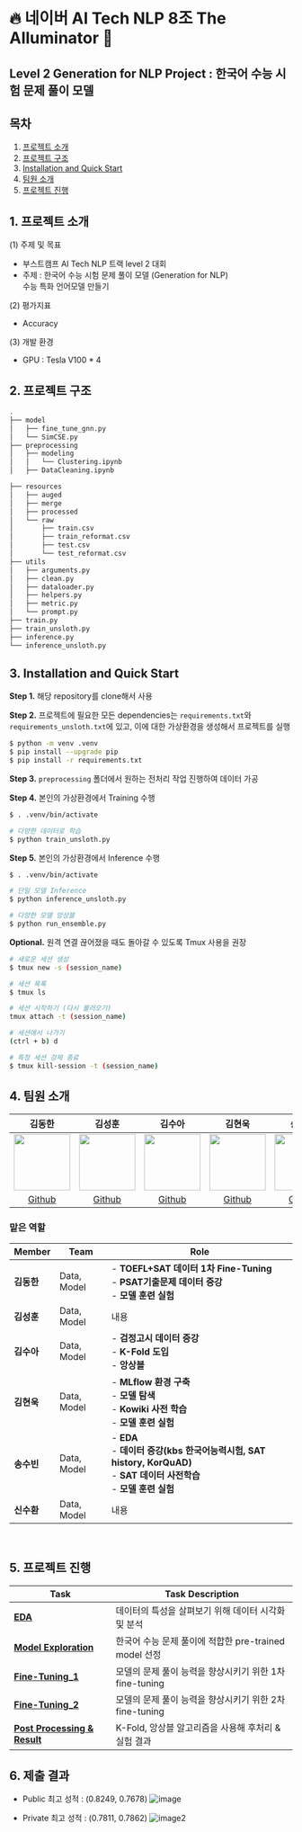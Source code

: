 # 🔥 네이버 AI Tech NLP 8조 The AIluminator 🌟
## Level 2 Generation for NLP Project : 한국어 수능 시험 문제 풀이 모델

## 목차
1. [프로젝트 소개](#1-프로젝트-소개)
2. [프로젝트 구조](#2-프로젝트-구조)
3. [Installation and Quick Start](#3-installation-and-quick-start)
4. [팀원 소개](#4-팀원-소개)
5. [프로젝트 진행](#5-프로젝트-진행)

## 1. 프로젝트 소개
(1) 주제 및 목표
- 부스트캠프 AI Tech NLP 트랙 level 2 대회
- 주제 : 한국어 수능 시험 문제 풀이 모델 (Generation for NLP)    
      수능 특화 언어모델 만들기  <br>

(2) 평가지표
- Accuracy <br>

(3) 개발 환경 <br>
- GPU : Tesla V100 * 4 <br>

## 2. 프로젝트 구조
```sh
.
├── model
│   ├── fine_tune_gnn.py
│   └── SimCSE.py
├── preprocessing
│   ├── modeling
│   │   └── Clustering.ipynb
│   ├── DataCleaning.ipynb

├── resources
│   ├── auged
│   ├── merge
│   ├── processed
│   └── raw
│       ├── train.csv
│       ├── train_reformat.csv
│       ├── test.csv
│       └── test_reformat.csv
├── utils
│   ├── arguments.py
│   ├── clean.py
│   ├── dataloader.py
│   ├── helpers.py
│   ├── metric.py
│   └── prompt.py
├── train.py
├── train_unsloth.py
├── inference.py
└── inference_unsloth.py
```

## 3. Installation and Quick Start

**Step 1.** 해당 repository를 clone해서 사용

**Step 2.** 프로젝트에 필요한 모든 dependencies는 `requirements.txt`와 `requirements_unsloth.txt`에 있고, 이에 대한 가상환경을 생성해서 프로젝트를 실행
```sh
$ python -m venv .venv
$ pip install --upgrade pip
$ pip install -r requirements.txt
```
**Step 3.** `preprocessing` 폴더에서 원하는 전처리 작업 진행하여 데이터 가공

**Step 4.** 본인의 가상환경에서 Training 수행
```sh
$ . .venv/bin/activate

# 다양한 데이터로 학습
$ python train_unsloth.py
```

**Step 5.** 본인의 가상환경에서 Inference 수행
```sh
$ . .venv/bin/activate

# 단일 모델 Inference
$ python inference_unsloth.py

# 다양한 모델 앙상블
$ python run_ensemble.py

```

**Optional.** 원격 연결 끊어졌을 때도 돌아갈 수 있도록 Tmux 사용을 권장
```sh
# 새로운 세션 생성
$ tmux new -s (session_name)

# 세션 목록
$ tmux ls

# 세션 시작하기 (다시 불러오기)
tmux attach -t (session_name)

# 세션에서 나가기
(ctrl + b) d

# 특정 세션 강제 종료
$ tmux kill-session -t (session_name)
```


## 4. 팀원 소개
|김동한|김성훈|김수아|김현욱|송수빈|신수환|
|:--:|:--:|:--:|:--:|:--:|:--:|
|<img src="https://github.com/user-attachments/assets/c7d1807e-ef20-4c82-9a88-bc0eb5a700f4" width="100" height="100" />|<img src="https://github.com/user-attachments/assets/62829d6a-13c9-40dd-807a-116347c1de11" width="100" height="100" />|<img src="https://github.com/user-attachments/assets/5933a9e6-b5b8-41df-b050-c0a89ec19607" width="100" height="100" />|<img src="https://github.com/user-attachments/assets/c90f4226-3bea-41d9-8b28-4d6227c1d254" width="100" height="100" />|<img src="https://github.com/user-attachments/assets/65a7e762-b018-41fc-88f0-45d959c0effa" width="100" height="100" />|<img src="https://github.com/user-attachments/assets/8d806852-764d-499b-a780-018b6cf32b8d" width="100" height="100" />|
|[Github](https://github.com/dongspam0209)|[Github](https://github.com/sunghoon014)|[Github](https://github.com/tndkkim)|[Github](https://github.com/hwk9764)|[Github](https://github.com/suvinn)|[Github](https://github.com/kkobugi)| -->|


### 맡은 역할
|**Member**|**Team**|**Role**|
|:--|--|--|
|**김동한**|Data, Model|- **TOEFL+SAT 데이터 1차 Fine-Tuning**<br>- **PSAT기출문제 데이터 증강**<br>- **모델 훈련 실험**|
|**김성훈**|Data, Model|내용|
|**김수아**|Data, Model|- **검정고시 데이터 증강**<br>- **K-Fold 도입**<br>- **앙상블**|
|**김현욱**|Data, Model|- **MLflow 환경 구축**<br>- **모델 탐색**<br>- **Kowiki 사전 학습**<br>- **모델 훈련 실험**|
|**송수빈**|Data, Model|- **EDA**<br>- **데이터 증강(kbs 한국어능력시험, SAT history, KorQuAD)**<br>- **SAT 데이터 사전학습**<br>- **모델 훈련 실험**|
|**신수환**|Data, Model|내용|
<br>

## 5. 프로젝트 진행
| Task | **Task Description** |
| --- | --- |
| [**EDA**](https://github.com/boostcampaitech7/level2-nlp-generationfornlp-nlp-03-lv3/blob/main/.doc/EDA.md) | 데이터의 특성을 살펴보기 위해 데이터 시각화 및 분석 |
| [**Model Exploration**](https://github.com/boostcampaitech7/level2-nlp-generationfornlp-nlp-03-lv3/blob/main/.doc/Model_Experiment.md) | 한국어 수능 문제 풀이에 적합한 pre-trained model 선정 |
| [**Fine-Tuning_1**](https://github.com/boostcampaitech7/level2-nlp-generationfornlp-nlp-03-lv3/blob/main/.doc/Fine-Tuning_1.md) | 모델의 문제 풀이 능력을 향상시키기 위한 1차 fine-tuning |
| [**Fine-Tuning_2**](https://github.com/boostcampaitech7/level2-nlp-generationfornlp-nlp-03-lv3/blob/main/.doc/Fine-Tuning_2.md) | 모델의 문제 풀이 능력을 향상시키기 위한 2차 fine-tuning |
| [**Post Processing & Result**](https://github.com/boostcampaitech7/level2-nlp-generationfornlp-nlp-03-lv3/blob/main/.doc/Post_Processing.md) | K-Fold, 앙상블 알고리즘을 사용해 후처리 & 실험 결과 |

## 6. 제출 결과
- Public 최고 성적 : (0.8249, 0.7678)
![image](https://github.com/user-attachments/assets/ef163889-201e-4868-8aa3-4ae34773c191)

        
- Private 최고 성적 : (0.7811, 0.7862)
![image2](https://github.com/user-attachments/assets/e2075550-7944-4ba5-b2f8-c66a47c5c9af)
